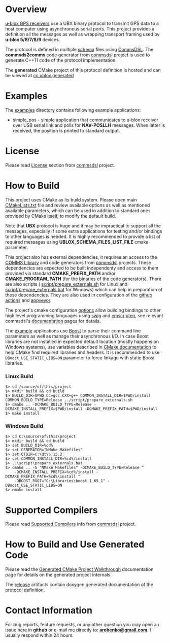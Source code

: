 # Overview
[u-blox GPS receivers](https://www.u-blox.com/en/position-time)
use a UBX binary protocol to transmit GPS data to a host computer using
asynchronous serial ports. This project provides a definition all 
the messages as well as wrapping transport framing used by 
**u-blox 5/6/7/8/9** devices.

The protocol is defined in multiple [schema](dsl)
files using [CommsDSL](https://github.com/commschamp/CommsDSL-Specification).
The **commsds2comms** code generator from [commsdsl](https://github.com/commschamp/commsdsl)
project is used to generate C++11 code of the protocol implementation.

The **generated** CMake project of this protocol definition is hosted and can be
viewed at [cc.ublox.generated](https://github.com/commschamp/cc.ublox.generated)

# Examples
The [examples](examples) directory contains following example applications:
- simple_pos - simple application that communicates to u-blox receiver over
USB serial link and polls for **NAV-POSLLH** messages. When latter is received,
the position is printed to standard output.

# License
Please read [License](https://github.com/commschamp/commsdsl#license)
section from [commsdsl](https://github.com/commschamp/commsdsl) project.

# How to Build
This project uses CMake as its build system. Please open main
[CMakeLists.txt](CMakeLists.txt) file and review available options as well as
mentioned available parameters, which can be used in addition to standard 
ones provided by CMake itself, to modify the default build. 

Note that **UBX** protocol is huge and it may be impractical to 
support all the messages, especially if some extra applications for testing 
and/or bindings to other languages is needed. It is highly recommended
to provide a list of required messages using **UBLOX_SCHEMA_FILES_LIST_FILE** 
cmake parameter.

This project also has external dependencies, it requires an access to
the [COMMS Library](https://github.com/commschamp/comms) and
code generators from [commsdsl](https://github.com/commschamp/commsdsl) projects.
These dependencies are expected to be built independenty and access to them provided
via standard **CMAKE_PREFIX_PATH** and/or **CMAKE_PROGRAM_PATH** (for the binaries of
the code generators). There are also scripts (
[script/prepare_externals.sh](script/prepare_externals.sh) for Linux and
[script/prepare_externals.bat](script/prepare_externals.bat) for Windows)
which can help in preparation of these dependencies. They are also used
in configuration of the [github actions](.github/workflows/actions_build.yml) and
[appveyor](.appveyor.yml).

The project's cmake configuration [options](CMakeLists.txt) allow building
bindings to other high level programming languages using [swig](https://www.swig.org/)
and [emscripten](https://emscripten.org/), see relevant commsdsl's
[documentation](https://github.com/commschamp/commsdsl/tree/master/doc) pages for details.

The [example](#examples) applications use [Boost](https://www.boost.org)
to parse their command line parameters as well as manage their asynchronous I/O. 
In case Boost libraries are not installed in expected default location
(mostly happens on Windows systems), use variables described in 
[CMake documentation](https://cmake.org/cmake/help/v3.8/module/FindBoost.html) 
to help CMake find required libraries and headers. 
It is recommended to use `-DBoost_USE_STATIC_LIBS=ON` parameter to force
linkage with static Boost libraries.

### Linux Build
```
$> cd /source/of/this/project
$> mkdir build && cd build
$> BUILD_DIR=$PWD CC=gcc CXX=g++ COMMON_INSTALL_DIR=$PWD/install COMMON_BUILD_TYPE=Release ../script/prepare_externals.sh
$> cmake .. -DCMAKE_BUILD_TYPE=Release -DCMAKE_INSTALL_PREFIX=$PWD/install -DCMAKE_PREFIX_PATH=$PWD/install
$> make install
```

### Windows Build
```
$> cd C:\source\of\this\project
$> mkdir build && cd build
$> set BUILD_DIR=%cd%
$> set GENERATOR="NMake Makefiles"
$> set QTDIR=C:\Qt\5.15.2
$> set COMMON_INSTALL_DIR=%cd%/install
$> ..\script\prepare_externals.bat
$> cmake .. -G "NMake Makefiles" -DCMAKE_BUILD_TYPE=Release ^
    -DCMAKE_INSTALL_PREFIX=%cd%/install -DCMAKE_PREFIX_PATH=%cd%\install ^
    -DBOOST_ROOT="C:\Libraries\boost_1_65_1" -DBoost_USE_STATIC_LIBS=ON
$> nmake install
```

# Supported Compilers
Please read [Supported Compilers](https://github.com/commschamp/commsdsl#supported-compilers)
info from [commsdsl](https://github.com/commschamp/commsdsl) project.

# How to Build and Use Generated Code
Please read the
[Generated CMake Project Walkthrough](https://github.com/commschamp/commsdsl/blob/master/doc/GeneratedProjectWalkthrough.md)
documentation page for details on the generated project internals.

The [release](https://github.com/commschamp/cc.ublox.commsdsl/releases)
artifacts contain doxygen generated documentation of the protocol definition.

# Contact Information
For bug reports, feature requests, or any other question you may open an issue
here in **github** or e-mail me directly to: **arobenko@gmail.com**. I usually
respond within 24 hours.

